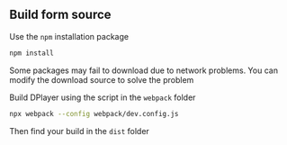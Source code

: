 ## Build form source

Use the `npm` installation package

```bash
npm install
```

Some packages may fail to download due to network problems. You can modify the download source to solve the problem

Build DPlayer using the script in the `webpack` folder

```bash
npx webpack --config webpack/dev.config.js
```

Then find your build in the `dist` folder
